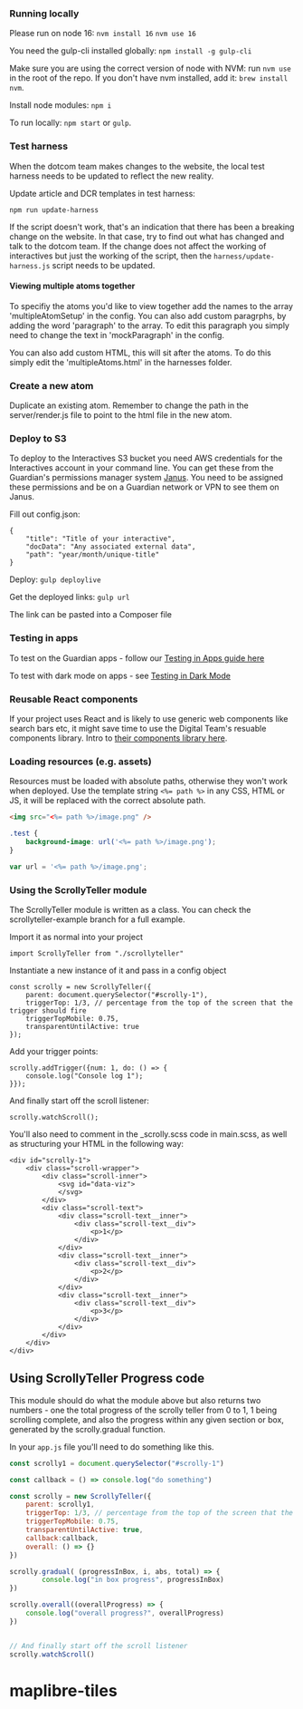 ### Running locally

Please run on node 16: `nvm install 16` `nvm use 16`

You need the gulp-cli installed globally: `npm install -g gulp-cli`

Make sure you are using the correct version of node with NVM: run `nvm use` in the root of the repo. 
If you don't have nvm installed, add it: `brew install nvm`.

Install node modules: `npm i`

To run locally: `npm start` or `gulp`.  

### Test harness

When the dotcom team makes changes to the website, the local test harness needs to be updated to reflect the new reality.

Update article and DCR templates in test harness:

```
npm run update-harness
```

If the script doesn't work, that's an indication that there has been a breaking change on the website. In that case, try to find out what has changed and talk to the dotcom team. If the change does not affect the working of interactives but just the working of the script, then the `harness/update-harness.js` script needs to be updated.


#### Viewing multiple atoms together

To specifiy the atoms you'd like to view together add the names to the array 'multipleAtomSetup' in the config. You can also add custom paragrphs, by adding the word 'paragraph' to the array. To edit this paragraph you simply need to change the text in 'mockParagraph' in the config. 

You can also add custom HTML, this will sit after the atoms. To do this simply edit the 'multipleAtoms.html' in the harnesses folder.

### Create a new atom 

Duplicate an existing atom. Remember to change the path in the server/render.js file to point to the html file in the new atom. 

### Deploy to S3

To deploy to the Interactives S3 bucket you need AWS credentials for the Interactives account in your command line. You can get these from the Guardian's permissions manager system [Janus](https://janus.gutools.co.uk/). You need to be assigned these permissions and be on a Guardian network or VPN to see them on Janus. 

Fill out config.json:

```
{
    "title": "Title of your interactive",
    "docData": "Any associated external data",
    "path": "year/month/unique-title"
}
```

Deploy: `gulp deploylive`

Get the deployed links: `gulp url`

The link can be pasted into a Composer file 


### Testing in apps

To test on the Guardian apps - follow our 
[Testing in Apps guide here](https://github.com/guardian/interactive-atom-template-2019/blob/master/docs/guide-to-apps-testing.md)

To test with dark mode on apps - see [Testing in Dark Mode](https://github.com/guardian/interactive-atom-template-2019/blob/master/docs/dark-mode-in-apps.md)


### Reusable React components 

If your project uses React and is likely to use generic web components like search bars etc, it might save time to use the Digital Team's resuable components library. Intro to [their components library here](https://guardian.github.io/source/?path=/story/components--page).


### Loading resources (e.g. assets)

Resources must be loaded with absolute paths, otherwise they won't work when deployed.
Use the template string `<%= path %>` in any CSS, HTML or JS, it will be replaced
with the correct absolute path.

```html
<img src="<%= path %>/image.png" />
```

```css
.test {
    background-image: url('<%= path %>/image.png');
}
```

```js
var url = '<%= path %>/image.png';
```


### Using the ScrollyTeller module
The ScrollyTeller module is written as a class. You can check the scrollyteller-example branch for a full example.

Import it as normal into your project
```
import ScrollyTeller from "./scrollyteller"
```

Instantiate a new instance of it and pass in a config object
```
const scrolly = new ScrollyTeller({
    parent: document.querySelector("#scrolly-1"),
    triggerTop: 1/3, // percentage from the top of the screen that the trigger should fire
    triggerTopMobile: 0.75,
    transparentUntilActive: true
});
```

Add your trigger points:
```
scrolly.addTrigger({num: 1, do: () => {
    console.log("Console log 1");
}});
```

And finally start off the scroll listener:

```
scrolly.watchScroll();
```

You'll also need to comment in the _scrolly.scss code in main.scss, as well as structuring your HTML in the following way:
```
<div id="scrolly-1">
    <div class="scroll-wrapper">
        <div class="scroll-inner">
            <svg id="data-viz">
            </svg>
        </div>
        <div class="scroll-text">
            <div class="scroll-text__inner">
                <div class="scroll-text__div">
                    <p>1</p>
                </div>
            </div>
            <div class="scroll-text__inner">
                <div class="scroll-text__div"> 
                    <p>2</p>
                </div>
            </div>
            <div class="scroll-text__inner">
                <div class="scroll-text__div">
                    <p>3</p>
                </div>
            </div>
        </div>
    </div>
</div>
```

## Using ScrollyTeller Progress code 

This module should do what the module above but also returns two numbers - one the total progress of the scrolly teller from 0 to 1, 1 being scrolling complete, and also the progress within any given section or box, generated by the scrolly.gradual function.

In your `app.js` file you'll need to do something like this. 

```javascript
const scrolly1 = document.querySelector("#scrolly-1")

const callback = () => console.log("do something") 

const scrolly = new ScrollyTeller({
    parent: scrolly1,
    triggerTop: 1/3, // percentage from the top of the screen that the trigger should fire
    triggerTopMobile: 0.75,
    transparentUntilActive: true,
    callback:callback,
    overall: () => {}
})

scrolly.gradual( (progressInBox, i, abs, total) => {
        console.log("in box progress", progressInBox)
})

scrolly.overall((overallProgress) => {
    console.log("overall progress?", overallProgress)
})


// And finally start off the scroll listener
scrolly.watchScroll()

```
# maplibre-tiles
